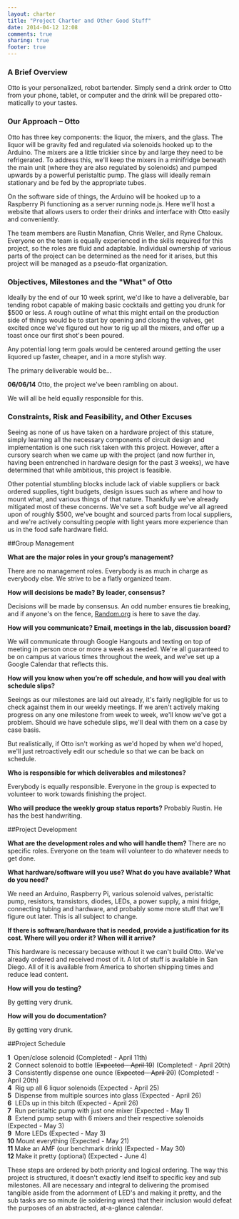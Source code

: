 ```yaml
---
layout: charter
title: "Project Charter and Other Good Stuff"
date: 2014-04-12 12:08
comments: true
sharing: true
footer: true
---
```


### A Brief Overview

Otto is your personalized, robot bartender. Simply send a drink order to Otto from your phone, tablet, or computer and the drink will be prepared otto-matically to your tastes.
<!--more-->
### Our Approach – Otto

Otto has three key components: the liquor, the mixers, and the glass. The liquor will be gravity fed and regulated via solenoids hooked up to the Arduino. The mixers are a little trickier since by and large they need to be refrigerated. To address this, we'll keep the mixers in a minifridge beneath the main unit (where they are also regulated by solenoids) and pumped upwards by a powerful peristaltic pump. The glass will ideally remain stationary and be fed by the appropriate tubes.

On the software side of things, the Arduino will be hooked up to a Raspberry Pi functioning as a server running node.js. Here we'll host a website that allows users to order their drinks and interface with Otto easily and conveniently.

The team members are Rustin Manafian, Chris Weller, and Ryne Chaloux. Everyone on the team is equally experienced in the skills required for this project, so the roles are fluid and adaptable. Individual ownership of various parts of the project can be determined as the need for it arises, but this project will be managed as a pseudo-flat organization.

### Objectives, Milestones and the "What" of Otto

Ideally by the end of our 10 week sprint, we'd like to have a deliverable, bar tending robot capable of making basic cocktails and getting you drunk for $500 or less. A rough outline of what this might entail on the production side of things would be to start by opening and closing the valves, get excited once we've figured out how to rig up all the mixers, and offer up a toast once our first shot's been poured.

Any potential long term goals would be centered around getting the user liquored up faster, cheaper, and in a more stylish way.

The primary deliverable would be...

__06/06/14__ Otto, the project we've been rambling on about.

We will all be held equally responsible for this.

### Constraints, Risk and Feasibility, and Other Excuses

Seeing as none of us have taken on a hardware project of this stature, simply learning all the necessary components of circuit design and implementation is one such risk taken with this project. However, after a cursory search when we came up with the project (and now further in, having been entrenched in hardware design for the past 3 weeks), we have determined that while ambitious, this project is feasible.

Other potential stumbling blocks include lack of viable suppliers or back ordered supplies, tight budgets, design issues such as where and how to mount what, and various things of that nature. Thankfully we've already mitigated most of these concerns. We've set a soft budge we've all agreed upon of roughly $500, we've bought and sourced parts from local suppliers, and we're actively consulting people with light years more experience than us in the food safe hardware field.

##Group Management

**What are the major roles in your group’s management?**

There are no management roles. Everybody is as much in charge as everybody else. We strive to be a flatly organized team.

**How will decisions be made? By leader, consensus?**

Decisions will be made by consensus. An odd number ensures tie breaking, and if anyone's on the fence, [Random.org](http://random.org) is here to save the day.

**How will you communicate? Email, meetings in the lab, discussion board?**

We will communicate through Google Hangouts and texting on top of meeting in person once or more a week as needed. We're all guaranteed to be on campus at various times throughout the week, and we've set up a Google Calendar that reflects this.

**How will you know when you’re off schedule, and how will you deal with schedule slips?**

Seeings as our milestones are laid out already, it's fairly negligible for us to check against them in our weekly meetings. If we aren't actively making progress on any one milestone from week to week, we'll know we've got a problem. Should we have schedule slips, we'll deal with them on a case by case basis.

But realistically, if Otto isn't working as we'd hoped by when we'd hoped, we'll just retroactively edit our schedule so that we can be back on schedule.

**Who is responsible for which deliverables and milestones?**

Everybody is equally responsible. Everyone in the group is expected to volunteer to work towards finishing the project.

**Who will produce the weekly group status reports?**
Probably Rustin. He has the best handwriting.

##Project Development

**What are the development roles and who will handle them?**
There are no specific roles. Everyone on the team will volunteer to do whatever needs to get done.

**What hardware/software will you use? What do you have available? What do you need?**

We need an Arduino, Raspberry Pi, various solenoid valves, peristaltic pump, resistors, transistors, diodes, LEDs, a power supply, a mini fridge, connecting tubing and hardware, and probably some more stuff that we'll figure out later. This is all subject to change.

**If there is software/hardware that is needed, provide a justification for its cost. Where will you order it? When will it arrive?**

This hardware is necessary because without it we can't build Otto. We've already ordered and received most of it. A lot of stuff is available in San Diego. All of it is available from America to shorten shipping times and reduce lead content.

**How will you do testing?**

By getting very drunk.

**How will you do documentation?**

By getting very drunk.

##Project Schedule

**1** &nbsp;Open/close solenoid (Completed! - April 11th)<br>
**2** &nbsp;Connect solenoid to bottle (~~Expected - April 19~~) (Completed! - April 20th)<br>
**3** &nbsp;Consistently dispense one ounce (~~Expected - April 20~~) (Completed! - April 20th)<br>
**4** &nbsp;Rig up all 6 liquor solenoids (Expected - April 25)<br>
**5** &nbsp;Dispense from multiple sources into glass (Expected - April 26)<br>
**6** &nbsp;LEDs up in this bitch (Expected - April 26)<br>
**7** &nbsp;Run peristaltic pump with just one mixer (Expected - May 1)<br>
**8** &nbsp;Extend pump setup with 6 mixers and their respective solenoids (Expected - May 3)<br>
**9** &nbsp;More LEDs (Expected - May 3)<br>
**10** Mount everything (Expected - May 21)<br>
**11** Make an AMF (our benchmark drink) (Expected - May 30)<br>
**12** Make it pretty (optional) (Expected - June 4)<br>

These steps are ordered by both priority and logical ordering. The way this project is structured, it doesn't exactly lend itself to specific key and sub milestones. All are necessary and integral to delivering the promised tangible aside from the adornment of LED's and making it pretty, and the sub tasks are so minute (ie soldering wires) that their inclusion would defeat the purposes of an abstracted, at-a-glance calendar.
